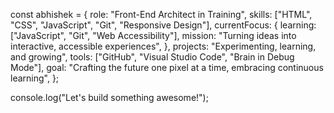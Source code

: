 
const abhishek = {
  role: "Front-End Architect in Training",
  skills: ["HTML", "CSS", "JavaScript", "Git", "Responsive Design"],
  currentFocus: {
    learning: ["JavaScript", "Git", "Web Accessibility"],
    mission: "Turning ideas into interactive, accessible experiences",
  },
  projects: "Experimenting, learning, and growing",
  tools: ["GitHub", "Visual Studio Code", "Brain in Debug Mode"],
  goal: "Crafting the future one pixel at a time, embracing continuous learning",
};

console.log("Let's build something awesome!");

